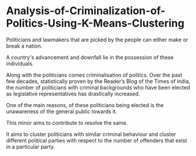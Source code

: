 # Analysis-of-Criminalization-of-Politics-Using-K-Means-Clustering

Politicians and lawmakers that are picked by the people can either make or break a nation.

A country's advancement and downfall lie in the possession of these individuals. 

Along with the politicians comes criminalisation of politics. 
Over the past few decades, statistically proven by the Reader’s Blog of the Times of India, the number of politicians with criminal backgrounds who have been elected as legislative representatives has drastically increased. 

One of the main reasons, of these politicians being elected is the unawareness of the general public towards it. 

This minor aims to contribute to resolve the same.

It aims to cluster politicians with similar criminal behaviour and cluster different political parties with respect to the number of offenders that exist in a particular party.
